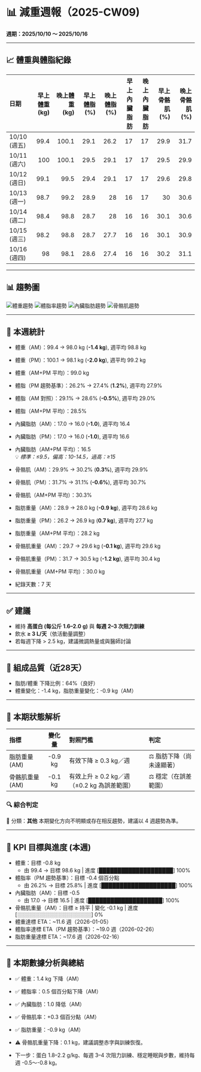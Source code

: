 # 📊 減重週報（2025-CW09)

**週期：2025/10/10 ～ 2025/10/16**  

---

## 📈 體重與體脂紀錄

| 日期         |   早上體重 (kg) |   晚上體重 (kg) |   早上體脂 (%) |   晚上體脂 (%) |   早上內臟脂肪 |   晚上內臟脂肪 |   早上骨骼肌 (%) |   晚上骨骼肌 (%) |
|:-------------|----------------:|----------------:|---------------:|---------------:|---------------:|---------------:|-----------------:|-----------------:|
| 10/10 (週五) |            99.4 |           100.1 |           29.1 |           26.2 |             17 |             17 |             29.9 |             31.7 |
| 10/11 (週六) |           100   |           100.1 |           29.5 |           29.1 |             17 |             17 |             29.5 |             29.9 |
| 10/12 (週日) |            99.1 |            99.5 |           29.4 |           29.1 |             17 |             17 |             29.6 |             29.8 |
| 10/13 (週一) |            98.7 |            99.2 |           28.9 |           28   |             16 |             17 |             30   |             30.6 |
| 10/14 (週二) |            98.4 |            98.8 |           28.7 |           28   |             16 |             16 |             30.1 |             30.6 |
| 10/15 (週三) |            98.2 |            98.8 |           28.7 |           27.7 |             16 |             16 |             30.1 |             30.9 |
| 10/16 (週四) |            98   |            98.1 |           28.6 |           27.4 |             16 |             16 |             30.2 |             31.1 |

---

## 📊 趨勢圖

![體重趨勢](2025-CW09_weight_trend.png)
![體脂率趨勢](2025-CW09_bodyfat_trend.png)
![內臟脂肪趨勢](2025-CW09_visceral_fat_trend.png)
![骨骼肌趨勢](2025-CW09_muscle_trend.png)

---

## 📌 本週統計

- 體重（AM）：99.4 → 98.0 kg  (**-1.4 kg**), 週平均 98.8 kg  
- 體重（PM）：100.1 → 98.1 kg  (**-2.0 kg**), 週平均 99.2 kg  
- 體重（AM+PM 平均）：99.0 kg  

- 體脂（PM 趨勢基準）：26.2% → 27.4%  (**1.2%**), 週平均 27.9%  
- 體脂（AM 對照）：29.1% → 28.6%  (**-0.5%**), 週平均 29.0%  
- 體脂（AM+PM 平均）：28.5%  

- 內臟脂肪（AM）：17.0 → 16.0  (**-1.0**), 週平均 16.4  
- 內臟脂肪（PM）：17.0 → 16.0  (**-1.0**), 週平均 16.6  
- 內臟脂肪（AM+PM 平均）：16.5  
  💡 *標準：≤9.5，偏高：10-14.5，過高：≥15*  

- 骨骼肌（AM）：29.9% → 30.2%  (**0.3%**), 週平均 29.9%  
- 骨骼肌（PM）：31.7% → 31.1%  (**-0.6%**), 週平均 30.7%  
- 骨骼肌（AM+PM 平均）：30.3%  

- 脂肪重量（AM）：28.9 → 28.0 kg  (**-0.9 kg**), 週平均 28.6 kg  
- 脂肪重量（PM）：26.2 → 26.9 kg  (**0.7 kg**), 週平均 27.7 kg  
- 脂肪重量（AM+PM 平均）：28.2 kg  

- 骨骼肌重量（AM）：29.7 → 29.6 kg  (**-0.1 kg**), 週平均 29.6 kg  
- 骨骼肌重量（PM）：31.7 → 30.5 kg  (**-1.2 kg**), 週平均 30.4 kg  
- 骨骼肌重量（AM+PM 平均）：30.0 kg  

- 紀錄天數：7 天

---

## ✅ 建議
- 維持 **高蛋白 (每公斤 1.6–2.0 g)** 與 **每週 2–3 次阻力訓練**  
- 飲水 **≥ 3 L/天**（依活動量調整）  
- 若每週下降 > 2.5 kg，建議微調熱量或與醫師討論  

---

## 🧪 組成品質（近28天）

- 脂肪/體重 下降比例：64%（良好）  
- 體重變化：-1.4 kg，脂肪重量變化：-0.9 kg（AM）  

---


## 🧭 本期狀態解析

| 指標 | 變化量 | 對照門檻 | 判定 |
|:--|:--:|:--|:--|
| 脂肪重量 (AM) | -0.9 kg | 有效下降 ≥ 0.3 kg／週 | ⚖️ 脂肪下降（尚未達顯著） |
| 骨骼肌重量 (AM) | -0.1 kg | 有效上升 ≥ 0.2 kg／週（±0.2 kg 為誤差範圍） | ⚖️ 穩定（在誤差範圍） |

### 🔍 綜合判定

🔵 分類：**其他**
本期變化方向不明顯或存在相反趨勢，建議以 4 週趨勢為準。


---

## 🎯 KPI 目標與進度 (本週)

- 體重：目標 -0.8 kg  
  - 由 99.4 → 目標 98.6 kg  | 進度 [████████████████████] 100%  
- 體脂率（PM 趨勢基準）：目標 -0.4 個百分點  
  - 由 26.2% → 目標 25.8%  | 進度 [████████████████████] 100%  
- 內臟脂肪（AM）：目標 -0.5  
  - 由 17.0 → 目標 16.5  | 進度 [████████████████████] 100%  
- 骨骼肌重量（AM）：目標 ≥ 持平  | 變化 -0.1 kg  | 進度 [░░░░░░░░░░░░░░░░░░░░] 0%  
- 體重達標 ETA：~11.6 週（2026-01-05）  
- 體脂率達標 ETA（PM 趨勢基準）：~19.0 週（2026-02-26）  
- 脂肪重量達標 ETA：~17.6 週（2026-02-16）  

---

## 🧠 本期數據分析與總結

- ✅ 體重：1.4 kg 下降（AM）
- ✅ 體脂率：0.5 個百分點下降（AM）
- ✅ 內臟脂肪：1.0 降低（AM）
- ✅ 骨骼肌率：+0.3 個百分點（AM）
- ✅ 脂肪重量：-0.9 kg（AM）
- ⚠️ 骨骼肌重量下降：0.1 kg，建議調整赤字與訓練恢復。

- 下一步：蛋白 1.8–2.2 g/kg、每週 3–4 次阻力訓練、穩定睡眠與步數，維持每週 -0.5～-0.8 kg。
